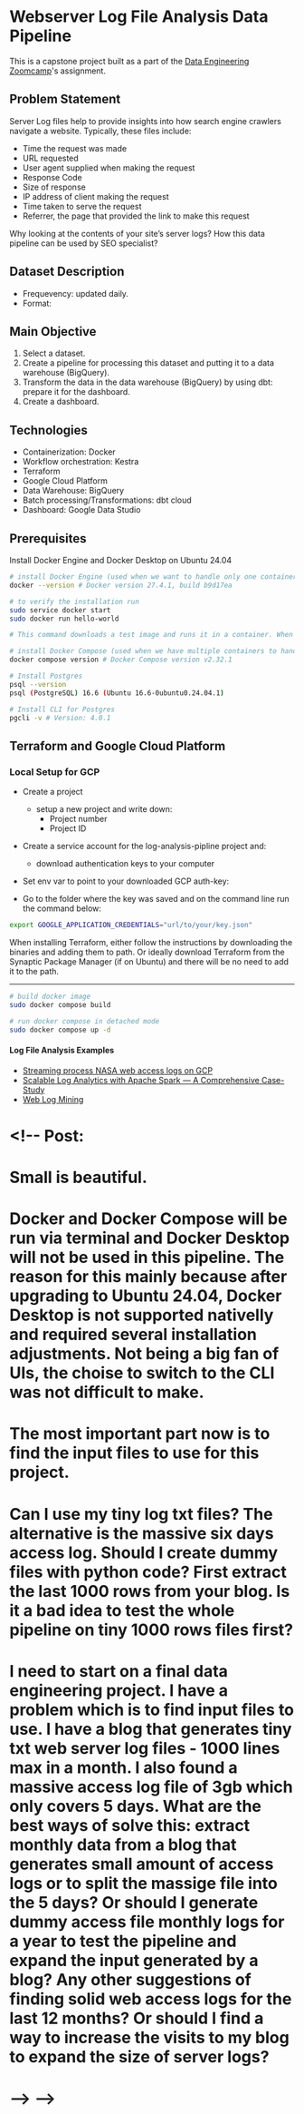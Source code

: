 # Webserver Log File Analysis Data Pipeline
This is a capstone project built as a part of the [Data Engineering Zoomcamp](https://github.com/DataTalksClub/data-engineering-zoomcamp)'s assignment.

<!-- TODO:

- secure credentials
- upload to github private repo

- authomate heroku log files data upload

- document -->

<!-- 
DONE:
- add task to the kestra flow to remove the files stored in gsc to save costs -->

## Problem Statement
Server Log files help to provide insights into how search engine crawlers navigate a website.
Typically, these files include:

- Time the request was made
- URL requested
- User agent supplied when making the request
- Response Code
- Size of response
- IP address of client making the request
- Time taken to serve the request
- Referrer, the page that provided the link to make this request

Why looking at the contents of your site’s server logs? How this data pipeline can be used by SEO specialist? 
 
## Dataset Description

- Frequevency: updated daily.
- Format:

## Main Objective

1. Select a dataset.
2. Create a pipeline for processing this dataset and putting it to a data warehouse (BigQuery).
4. Transform the data in the data warehouse (BigQuery) by using dbt: prepare it for the dashboard.
5. Create a dashboard.

## Technologies
- Containerization: Docker
- Workflow orchestration: Kestra
- Terraform
- Google Cloud Platform
- Data Warehouse: BigQuery
- Batch processing/Transformations: dbt cloud
- Dashboard: Google Data Studio

## Prerequisites

Install Docker Engine and Docker Desktop on Ubuntu 24.04

```bash
# install Docker Engine (used when we want to handle only one container)
docker --version # Docker version 27.4.1, build b9d17ea

# to verify the installation run
sudo service docker start
sudo docker run hello-world

# This command downloads a test image and runs it in a container. When the container runs, it prints a confirmation message and exits.

# install Docker Compose (used when we have multiple containers to handle)
docker compose version # Docker Compose version v2.32.1

# Install Postgres 
psql --version
psql (PostgreSQL) 16.6 (Ubuntu 16.6-0ubuntu0.24.04.1)

# Install CLI for Postgres
pgcli -v # Version: 4.0.1
```

## Terraform and Google Cloud Platform

### Local Setup for GCP

- Create a project
  - setup a new project and write down:
    - Project number
    - Project ID

- Create a service account for the log-analysis-pipline project and: 
  - download authentication keys to your computer
- Set env var to point to your downloaded GCP auth-key:
- Go to the folder where the key was saved and on the command line run the command below:
```bash
export GOOGLE_APPLICATION_CREDENTIALS="url/to/your/key.json"
```

When installing Terraform, either follow the instructions by downloading the binaries and adding them to path. Or ideally download Terraform from the Synaptic Package Manager (if on Ubuntu) and there will be no need to add it to the path.

<hr>

```bash
# build docker image
sudo docker compose build

# run docker compose in detached mode
sudo docker compose up -d
```


#### Log File Analysis Examples
- [Streaming process NASA web access logs on GCP](https://q15928.github.io/2019/06/10/nasa-log-analysis/)
- [Scalable Log Analytics with Apache Spark — A Comprehensive Case-Study](https://towardsdatascience.com/scalable-log-analytics-with-apache-spark-a-comprehensive-case-study-2be3eb3be977)
- [Web Log Mining](https://medium.com/@dilshadakhan24/web-log-mining-association-rules-function-model-nasa-web-access-logs-c72eddc26bb4)




<!-- 
# SECRET_POSTGRES_DB ={{ "server_logs_db" | base64encode }} 
# SECRET_POSTGRES_USER ={{ "server_logs_analyst" | base64encode }} 
# SECRET_POSTGRES_PASSWORD ={{ "Lkjh87Gugj65L!jo(+_7j)" | base64encode }} 


# SECRET_KESTRA_USERNAME ={{ "k.a.kumyk@gmail.com" | base64encode }} 
# SECRET_KESTRA_PASSWORD ={{ "KH98yHIg65gu&&$Hgk)" | base64encode }}


# volumes:
#   postgres-data:
#     driver: local
#   kestra-data:
#     driver: local

# services:
#   postgres:
#     image: postgres
#     volumes:
#       - postgres-data:/var/lib/postgresql/data
#     environment:
#       POSTGRES_DB: "{{ secret('POSTGRES_DB') }}"
#       POSTGRES_USER: "{{ secret('POSTGRES_USER') }}"
#       POSTGRES_PASSWORD: "{{ secret('POSTGRES_PASSWORD') }}"
#     healthcheck:
#       test: ["CMD-SHELL", "pg_isready -d $${POSTGRES_DB} -U $${POSTGRES_USER}"]
#       interval: 30s
#       timeout: 10s
#       retries: 10
#     ports:
#       - "5433:5432"

#   kestra:
#     image: kestra/kestra:latest
#     pull_policy: always
#     user: "root"
#     command: server standalone
#     volumes:
#       - kestra-data:/app/storage
#       - /var/run/docker.sock:/var/run/docker.sock
#       - /tmp/kestra-wd:/tmp/kestra-wd
#     environment:
#       KESTRA_CONFIGURATION: |
#         datasources:
#           postgres:
#             url: jdbc:postgresql://postgres:5432/kestra
#             driverClassName: org.postgresql.Driver
#             username: "{{ secret('POSTGRES_USER') }}"
#             password: "{{ secret('POSTGRES_PASSWORD') }}"
#         kestra:
#           server:
#             basicAuth:
#               enabled: false
#               username: "{{ secret('KESTRA_USER') }}"
#               password: "{{ secret('KESTRA_PASSWORD') }}"
#           repository:
#             type: postgres
#           storage:
#             type: local
#             local:
#               basePath: "/app/storage"
#           queue:
#             type: postgres
#           tasks:
#             tmpDir:
#               path: /tmp/kestra-wd/tmp
#           url: http://localhost:8080/
#     ports:
#       - "8080:8080"
#       - "8081:8081"
#     depends_on:
#       postgres:
#         condition: service_started





  # - id: gcp_project_id
  #   type: io.kestra.plugin.core.kv.Set
  #   key: GCP_PROJECT_ID
  #   kvType: STRING
  #   value: log-analysis-pipeline-448011

  # - id: gcp_location
  #   type: io.kestra.plugin.core.kv.Set
  #   key: GCP_LOCATION
  #   kvType: STRING
  #   value: europe-west2

  # - id: gcp_bucket_name
  #   type: io.kestra.plugin.core.kv.Set
  #   key: GCP_BUCKET_NAME
  #   kvType: STRING
  #   value: access_server_logs_bucket

  # - id: gcp_dataset
  #   type: io.kestra.plugin.core.kv.Set
  #   key: GCP_DATASET
  #   kvType: STRING
  #   value: access_logs_data



# Project ID: log-analysis-pipeline-448011
# Project number: 588270431793




#   ### Export Logs Periodically with the [Heroku CLI](https://devcenter.heroku.com/articles/heroku-cli#install-the-heroku-cli)

#   ```bash
#     # install Heroku CLI
#     curl https://cli-assets.heroku.com/install.sh | sh
#     heroku --version

#     heroku login

#     # If you prefer to stay in the CLI to enter your credentials, run:
#     # heroku login -i


#     # Run the log-fetching command manually to ensure it works and that the logs are saved correctly:
#     heroku logs --app kabardian-poems-collection --num=1500 > /home/karina/Documents/programming/data-engineering-project/postgres_docker/logs/$(date +%Y-%m-%d).txt

#     # Adjust the Cron Command
#     # For the date command, you need to escape the % characters for cron to interpret it correctly:
#     0 0 * * * heroku logs --app kabardian-poems-collection --num=1500 > /home/karina/Documents/programming/data-engineering-project/postgres_docker/logs/$(date +\%Y-\%m-\%d).txt && shutdown +5
#   ```

<!-- ## Accessing Web Server Log Files Using the Heroku CLI

# ## Automating the Script with Cron
# - Make the Script Executable:
#     Use the chmod command to change the file permissions and make the script executable:
#     ```bash
#     chmod +x fetch_heroku_logs.py
#     ```
# - To check that the script has become executable, use the ls -l command to list the file permissions:
#     ```bash
#     ls -l fetch_heroku_logs.py
#     ```
# - Edit the Crontab: Open your crontab file to add a new scheduled task:
#     ```sql
#     crontab -e
#     ```
# - Verify the Cron Job: To ensure the cron job was added, run:
#   ```bash
#   crontab -l
#   ``` -->


# <!-- Post:
# Small is beautiful.

# Docker and Docker Compose will be run via terminal and Docker Desktop will not be used in this pipeline. The reason for this mainly because after upgrading to Ubuntu 24.04, Docker Desktop is not supported nativelly and required several installation adjustments. Not being a big fan of UIs, the choise to switch to the CLI was not difficult to make. 
# The most important part now is to find the input files to use for this project.
# Can I use my tiny log txt files? The alternative is the massive six days access log. Should I create dummy files with python code? First extract the last 1000 rows from your blog. Is it a bad idea to test the whole pipeline on tiny 1000 rows files first?

# I need to start on a final data engineering project. I have a problem which is to find input files to use. I have a blog that generates tiny txt web server log files - 1000 lines max in a month. I also found a massive access log file of 3gb which only covers 5 days. What are the best ways of solve this: extract monthly data from a blog that generates small amount of access logs or to split the massige file into the 5 days? Or should I generate dummy access file monthly logs for a year to test the pipeline and expand the input generated by a blog? Any other suggestions of finding solid web access logs for the last 12 months? Or should I find a way to increase the visits to my blog to expand the size of server logs?

# --> -->